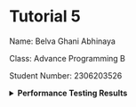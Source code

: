 # Tutorial 5

Name: Belva Ghani Abhinaya

Class: Advance Programming B

Student Number: 2306203526

<details>
<summary><b>Performance Testing Results</b></summary>

## 1. Performance Testing Results

### Test Plan 1: /all-student

#### View Results Tree
![view-results all-student.jpg](view-results%20all-student.jpg)

#### View Results In Table
![view-results-in-table all-student.jpg](view-results-in-table%20all-student.jpg)

#### Summary Report
![summary-report all-student.jpg](summary-report%20all-student.jpg)

#### Graph Results
![graph-results all-student.jpg](graph-results%20all-student.jpg)

### Test Plan 2: /all-student-name

#### View Results Tree
![view-results-tree all-student-name.jpg](view-results-tree%20all-student-name.jpg)

#### View Results In Table
![view-results-in-table all-student-name.jpg](view-results-in-table%20all-student-name.jpg)

#### Summary Report
![summary-report all-student-name.jpg](summary-report%20all-student-name.jpg)

#### Graph Results
![graph-results all-student-name.jpg](graph-results%20all-student-name.jpg)

### Test Plan 3: /highest-gpa

#### View Results Tree
![view-result-tree highest-gpa.jpg](view-result-tree%20highest-gpa.jpg)

#### View Results In Table
![view-result-in-table highest-gpa.jpg](view-result-in-table%20highest-gpa.jpg)

#### Summary Report
![summary-report highest-gpa.jpg](summary-report%20highest-gpa.jpg)

#### Graph Results
![graph-results highest-gpa.jpg](graph-results%20highest-gpa.jpg)

</details>